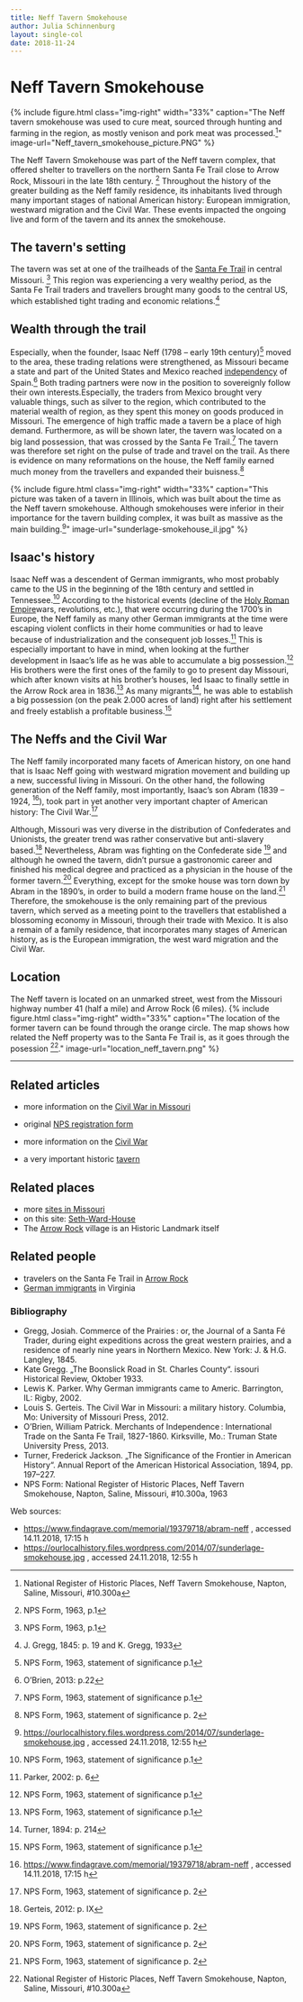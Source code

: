 ```yaml
---
title: Neff Tavern Smokehouse
author: Julia Schinnenburg
layout: single-col
date: 2018-11-24
---
```


# Neff Tavern Smokehouse

{% include figure.html
  class="img-right"
  width="33%"
  caption="The Neff tavern smokehouse was used to cure meat, sourced through hunting and farming in the region, as mostly venison and pork meat was processed.[^NPSForm]"
  image-url="Neff_tavern_smokehouse_picture.PNG"
%}

The Neff Tavern Smokehouse was part of the Neff tavern complex, that offered shelter to travellers on the northern Santa Fe Trail close to Arrow Rock, Missouri in the late 18th century. [^NPSFormp1]  Throughout the history of the greater building as the Neff family residence, its inhabitants lived through many important stages of national American history: European immigration, westward migration and the Civil War. These events impacted the ongoing live and form of the tavern and its annex the smokehouse. 

## The tavern's setting
The tavern was set at one of the trailheads of the [Santa Fe Trail](https://www.nps.gov/safe/index.htm) in central Missouri. [^NPSFormp1I] This region was experiencing a very wealthy period, as the Santa Fe Trail traders and travellers brought many goods to the central US, which established tight trading and economic relations.[^Greggs]



## Wealth through the trail
Especially, when the founder, Isaac Neff (1798 – early 19th century)[^NPSstatementp1II] moved to the area, these trading relations were strengthened, as Missouri became a state and part of the United States and Mexico reached [independency](https://en.wikipedia.org/wiki/Mexican_War_of_Independence) of Spain.[^OBrien] Both trading partners were now in the position to sovereignly follow their own interests.Especially, the traders from Mexico brought very valuable things, such as silver to the region, which contributed to the material wealth of region, as they spent this money on goods produced in Missouri.
The emergence of high traffic made a tavern be a place of high demand. Furthermore, as will be shown later, the tavern was located on a big land possession, that was crossed by the Santa Fe Trail.[^NPSstatementp1III] The tavern was therefore set right on the pulse of trade and travel on the trail. As there is evidence on many reformations on the house, the Neff family earned much money from the travellers and expanded their buisness.[^NPSstatementp2]

{% include figure.html
  class="img-right"
  width="33%"
  caption="This picture was taken of a tavern in Illinois, which was built about the time as the Neff tavern smokehouse. Although smokehouses were inferior in their importance for the tavern building complex, it was built as massive as the main building.[^Number2]"
  image-url="sunderlage-smokehouse_il.jpg"
%}

## Isaac's history

Isaac Neff was a descendent of German immigrants, who most probably came to the US in the beginning of the 18th century and settled in Tennessee.[^NPSstatementp1IV] According to the historical events (decline of the [Holy Roman Empire](https://www.britannica.com/place/Holy-Roman-Empire)wars, revolutions, etc.), that were occurring during the 1700’s in Europe, the Neff family as many other German immigrants at the time were escaping violent conflicts in their home communities or had to leave because of industrialization and the consequent job losses.[^Parker] This is especially important to have in mind, when looking at the further development in Isaac’s life as he was able to accumulate a big possession.[^NPSstatementp1V]
His brothers were the first ones of the family to go to present day Missouri, which after known visits at his brother’s houses, led Isaac to finally settle in the Arrow Rock area in 1836.[^NPSstatementp1VI] As many migrants[^Turner], he was able to establish a big possession (on the peak 2.000 acres of land) right after his settlement and freely establish a profitable business.[^NPSstatementp1VII] 


## The Neffs and the Civil War

 The Neff family incorporated many facets of American history, on one hand that is Isaac Neff going with westward migration movement and building up a new, successful living in Missouri. On the other hand, the following generation of the Neff family, most importantly, Isaac’s son Abram (1839 – 1924, [^Number1]), took part in yet another very important chapter of American history: The Civil War.[^NPSstatementp2II] 

Although, Missouri was very diverse in the distribution of Confederates and Unionists, the greater trend was rather conservative but anti-slavery based.[^Gerteis] Nevertheless, Abram was fighting on the Confederate side [^NPSstatementp2III] and although he owned the tavern, didn’t pursue a gastronomic career and finished his medical degree and practiced as a physician in the house of the former tavern.[^NPSstatementp2IV] Everything, except for the smoke house was torn down by Abram in the 1890’s, in order to build a modern frame house on the land.[^NPSstatementp2V]
Therefore, the smokehouse is the only remaining part of the previous tavern, which served as a meeting point to the travellers that established a blossoming economy in Missouri, through their trade with Mexico. It is also a remain of a family residence, that incorporates many stages of American history, as is the European immigration, the west ward migration and the Civil War.


## Location
The Neff tavern is located on an unmarked street, west from the Missouri highway number 41 (half a mile) and Arrow Rock (6 miles).
{% include figure.html
  class="img-right"
  width="33%"
  caption="The location of the former tavern can be found through the orange circle. The map shows how related the Neff property was to the Santa Fe Trail is, as it goes through the posession [^NPSFormI]."
  image-url="location_neff_tavern.png"
%}

---

## Related articles
* more information on the [Civil War in Missouri](https://www.sos.mo.gov/mdh/CivilWar/Resources.asp)

* original [NPS registration form](https://github.com/historic-trails/santa-fe-itinerary/blob/master/historic-registration-forms/neff-tavern-smokehouse.pdf)

* more information on the [Civil War](https://en.wikipedia.org/wiki/American_Civil_War)
* a very important historic [tavern](https://www.dhr.virginia.gov/historic-registers/072-0054/)

## Related places
* more [sites in Missouri](https://www.nps.gov/state/mo/index.htm)
* on this site: [Seth-Ward-House](https://historic-trails.github.io/santa-fe-itinerary/sites/seth-ward-house)
* The [Arrow Rock](http://arrowrock.org/) village is an Historic Landmark itself

## Related people
* travelers on the Santa Fe Trail in [Arrow Rock](http://arrowrock.org/history.php)
* [German immigrants](http://www.frontiermuseum.org/exhibits/1700s-germany/) in Virginia



### Bibliography

* Gregg, Josiah. Commerce of the Prairies : or, the Journal of a Santa Fé Trader, during eight expeditions across the great western prairies, and a residence of nearly nine years in Northern Mexico. New York: J. & H.G. Langley, 1845.
* Kate Gregg. „The Boonslick Road in St. Charles County“. issouri Historical Review, Oktober 1933.
* Lewis K. Parker. Why German immigrants came to Americ. Barrington, IL: Rigby, 2002.
* Louis S. Gerteis. The Civil War in Missouri: a military history. Columbia, Mo: University of Missouri Press, 2012.
* O’Brien, William Patrick. Merchants of Independence : International Trade on the Santa Fe Trail, 1827-1860. Kirksville, Mo.: Truman State University Press, 2013. 
* Turner, Frederick Jackson. „The Significance of the Frontier in American History“. Annual Report of the American Historical Association, 1894, pp. 197–227.
* NPS Form: National Register of Historic Places, Neff Tavern Smokehouse, Napton, Saline, Missouri, #10.300a, 1963

Web sources:
* https://www.findagrave.com/memorial/19379718/abram-neff , accessed 14.11.2018, 17:15 h
* https://ourlocalhistory.files.wordpress.com/2014/07/sunderlage-smokehouse.jpg       , accessed 24.11.2018, 12:55 h

 [^Number1]: https://www.findagrave.com/memorial/19379718/abram-neff , accessed 14.11.2018, 17:15 h
 [^Number2]: https://ourlocalhistory.files.wordpress.com/2014/07/sunderlage-smokehouse.jpg       , accessed 24.11.2018, 12:55 h

[^NPSFormp1]: NPS Form, 1963, p.1
[^NPSFormp1I]: NPS Form, 1963, p.1
[^NPSFormp1II]: NPS Form, 1963, p.1
[^NPSstatementp1II]: NPS Form, 1963, statement of significance p.1
[^NPSstatementp1III]: NPS Form, 1963, statement of significance p.1
[^NPSstatementp1IV]: NPS Form, 1963, statement of significance p.1
[^NPSstatementp1V]: NPS Form, 1963, statement of significance p.1
[^NPSstatementp1VI]: NPS Form, 1963, statement of significance p.1
[^NPSstatementp1VII]: NPS Form, 1963, statement of significance p.1
[^Greggs]:J. Gregg, 1845: p. 19 and K. Gregg, 1933
[^NPSstatementp1]:NPS Form,1963: statement of significance p. 1
[^NPSstatementp2]:NPS Form, 1963, statement of significance p. 2
[^NPSstatementp2II]:NPS Form, 1963, statement of significance p. 2
[^NPSstatementp2III]:NPS Form, 1963, statement of significance p. 2
[^NPSstatementp2IV]:NPS Form, 1963, statement of significance p. 2
[^NPSstatementp2V]:NPS Form, 1963, statement of significance p. 2
[^OBrien]:O’Brien, 2013: p.22
[^Parker]:Parker, 2002: p. 6
[^Gerteis]:Gerteis, 2012: p. IX
[^Turner]:Turner, 1894: p. 214
[^NPSForm]:National Register of Historic Places, Neff Tavern Smokehouse, Napton, Saline, Missouri, #10.300a
[^NPSFormI]:National Register of Historic Places, Neff Tavern Smokehouse, Napton, Saline, Missouri, #10.300a
